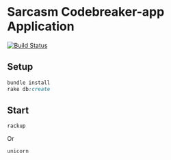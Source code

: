 # Sarcasm Codebreaker-app Application
[![Build Status](https://travis-ci.org/iSarCasm/codebreaker-app.svg?branch=master)](https://travis-ci.org/iSarCasm/codebreaker-app)

## Setup
```ruby
bundle install
rake db:create
```

## Start
```
rackup
```
Or
```
unicorn
```
